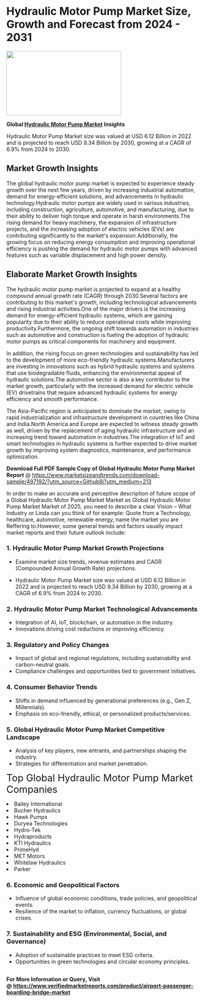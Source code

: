 <H1>Hydraulic Motor Pump Market Size, Growth and Forecast from 2024 - 2031</H1><img class="aligncenter size-medium wp-image-584254" src="https://thirdeyenews.in/wp-content/uploads/2024/09/Global-Market-Research-300x168.jpeg" alt="" width="300" height="168" /><p><strong>Global&nbsp;<a href="https://www.marketsizeandtrends.com/download-sample/497192/?utm_source=Github8j?utm_medium=213">Hydraulic Motor Pump Market</a> Insights</strong></p><p>Hydraulic Motor Pump Market size was valued at USD 6.12 Billion in 2022 and is projected to reach USD 9.34 Billion by 2030, growing at a CAGR of 6.9% from 2024 to 2030.</p><p><h2>Market Growth Insights</h2> <p>The global hydraulic motor pump market is expected to experience steady growth over the next few years, driven by increasing industrial automation, demand for energy-efficient solutions, and advancements in hydraulic technology.Hydraulic motor pumps are widely used in various industries, including construction, agriculture, automotive, and manufacturing, due to their ability to deliver high torque and operate in harsh environments.The rising demand for heavy machinery, the expansion of infrastructure projects, and the increasing adoption of electric vehicles (EVs) are contributing significantly to the market's expansion.Additionally, the growing focus on reducing energy consumption and improving operational efficiency is pushing the demand for hydraulic motor pumps with advanced features such as variable displacement and high power density.</p> <h2>Elaborate Market Growth Insights</h2> <p>The hydraulic motor pump market is projected to expand at a healthy compound annual growth rate (CAGR) through 2030.Several factors are contributing to this market's growth, including technological advancements and rising industrial activities.One of the major drivers is the increasing demand for energy-efficient hydraulic systems, which are gaining popularity due to their ability to reduce operational costs while improving productivity.Furthermore, the ongoing shift towards automation in industries such as automotive and construction is fueling the adoption of hydraulic motor pumps as critical components for machinery and equipment.</p> <p>In addition, the rising focus on green technologies and sustainability has led to the development of more eco-friendly hydraulic systems.Manufacturers are investing in innovations such as hybrid hydraulic systems and systems that use biodegradable fluids, enhancing the environmental appeal of hydraulic solutions.The automotive sector is also a key contributor to the market growth, particularly with the increased demand for electric vehicle (EV) drivetrains that require advanced hydraulic systems for energy efficiency and smooth performance.</p> <p>The Asia-Pacific region is anticipated to dominate the market, owing to rapid industrialization and infrastructure development in countries like China and India.North America and Europe are expected to witness steady growth as well, driven by the replacement of aging hydraulic infrastructure and an increasing trend toward automation in industries.The integration of IoT and smart technologies in hydraulic systems is further expected to drive market growth by improving system diagnostics, maintenance, and performance optimization.</p> <p><span class=""><strong>Download Full PDF Sample Copy of Global Hydraulic Motor Pump Market Report</strong> @ <a href="https://www.marketsizeandtrends.com/download-sample/497192/?utm_source=Github8j?utm_medium=213" target="_blank">https://www.marketsizeandtrends.com/download-sample/497192/?utm_source=Github8j?utm_medium=213</a></span></p><p>In order to make an accurate and perceptive description of future scope of a Global&nbsp;Hydraulic Motor Pump Market Market as Global&nbsp;Hydraulic Motor Pump Market Market of 2025, you need to describe a clear Vision &ndash; What Industry or Linda can you think of for example: Quote from a Technology, healthcare, automotive, renewable energy, name the market you are Reffering to.However, some general trends and factors usually impact market reports and their future outlook include:</p><h3>1.&nbsp;<strong>Hydraulic Motor Pump Market Growth Projections</strong></h3><ul><li>Examine market size trends, revenue estimates and CAGR (Compounded Annual Growth Rate) projections.</li><li><p>Hydraulic Motor Pump Market size was valued at USD 6.12 Billion in 2022 and is projected to reach USD 9.34 Billion by 2030, growing at a CAGR of 6.9% from 2024 to 2030.</p></li></ul><h3>2.&nbsp;<strong>Hydraulic Motor Pump Market Technological Advancements</strong></h3><ul><li>Integration of AI, IoT, blockchain, or automation in the industry.</li><li>Innovations driving cost reductions or improving efficiency.</li></ul><h3>3.&nbsp;<strong>Regulatory and Policy Changes</strong></h3><ul><li>Impact of global and regional regulations, including sustainability and carbon-neutral goals.</li><li>Compliance challenges and opportunities tied to government initiatives.</li></ul><h3>4.&nbsp;<strong>Consumer Behavior Trends</strong></h3><ul><li>Shifts in demand influenced by generational preferences (e.g., Gen Z, Millennials).</li><li>Emphasis on eco-friendly, ethical, or personalized products/services.</li></ul><h3>5.&nbsp;<strong>Global Hydraulic Motor Pump Market Competitive Landscape</strong></h3><ul><li>Analysis of key players, new entrants, and partnerships shaping the industry.</li><li>Strategies for differentiation and market penetration.</li></ul><p data-pm-slice="1 1 []"><span style="color: inherit; font-family: inherit; font-size: 25px;">Top Global Hydraulic Motor Pump Market Companies</span></p><div class="" data-test-id=""><p><li>Bailey International</li><li> Bucher Hydraulics</li><li> Hawk Pumps</li><li> Duryea Technologies</li><li> Hydro-Tek</li><li> Hydraproducts</li><li> KTI Hydraulics</li><li> PrimeHyd</li><li> MET Motors</li><li> Whitelaw Hydraulics</li><li> Parker</li></p></div><h3>6.&nbsp;<strong>Economic and Geopolitical Factors</strong></h3><ul><li>Influence of global economic conditions, trade policies, and geopolitical events.</li><li>Resilience of the market to inflation, currency fluctuations, or global crises.</li></ul><h3>7.&nbsp;<strong>Sustainability and ESG (Environmental, Social, and Governance)</strong></h3><ul><li>Adoption of sustainable practices to meet ESG criteria.</li><li>Opportunities in green technologies and circular economy principles.</li></ul><h2><strong style="font-size: 14px;">For More Information or Query, Visit @&nbsp;</strong><a style="background-color: #ffffff; font-size: 14px;" href="https://www.marketsizeandtrends.com/report/hydraulic-motor-pump-market/" target="_blank">https://www.verifiedmarketreports.com/product/airport-passenger-boarding-bridge-market</a></h2>
